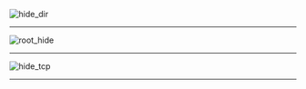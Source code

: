 
![hide_dir](https://github.com/user-attachments/assets/c91386e3-23c1-4cfe-adaa-4e5fda61f5f3)

---------------------------------------------------------------------------------------------


![root_hide](https://github.com/user-attachments/assets/ceeb6b66-ae42-4745-b668-573855d741ce)




---------------------------------------------------------------------------------------------




![hide_tcp](https://github.com/user-attachments/assets/8d4a8dd7-4bd2-4466-aaba-29edb4c5bb07)



-----------------------------------------------------------------------------------------


